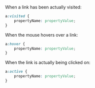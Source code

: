 
When a link has been actually visited:

```css
a:visited {
    propertyName: propertyValue;
}
```

When the mouse hovers over a link:

```css
a:hover { 
    propertyName: propertyValue; 
}
```

When the link is actually being clicked on:

```css
a:active { 
    propertyName: propertyValue; 
}
```
